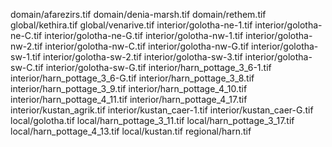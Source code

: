 domain/afarezirs.tif
domain/denia-marsh.tif
domain/rethem.tif
global/kethira.tif
global/venarive.tif
interior/golotha-ne-1.tif
interior/golotha-ne-C.tif
interior/golotha-ne-G.tif
interior/golotha-nw-1.tif
interior/golotha-nw-2.tif
interior/golotha-nw-C.tif
interior/golotha-nw-G.tif
interior/golotha-sw-1.tif
interior/golotha-sw-2.tif
interior/golotha-sw-3.tif
interior/golotha-sw-C.tif
interior/golotha-sw-G.tif
interior/harn_pottage_3_6-1.tif
interior/harn_pottage_3_6-G.tif
interior/harn_pottage_3_8.tif
interior/harn_pottage_3_9.tif
interior/harn_pottage_4_10.tif
interior/harn_pottage_4_11.tif
interior/harn_pottage_4_17.tif
interior/kustan_agrik.tif
interior/kustan_caer-1.tif
interior/kustan_caer-G.tif
local/golotha.tif
local/harn_pottage_3_11.tif
local/harn_pottage_3_17.tif
local/harn_pottage_4_13.tif
local/kustan.tif
regional/harn.tif
